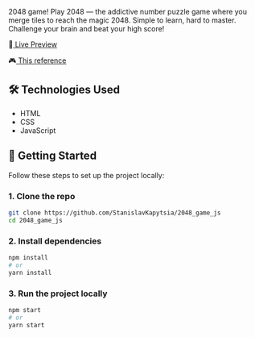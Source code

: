 2048 game!
Play 2048 — the addictive number puzzle game where you merge tiles to reach the magic 2048. Simple to learn, hard to master. Challenge your brain and beat your high score!

🔗[ Live Preview ](https://StanislavKapytsia.github.io/2048_game_js/)

🎮[ This reference ](https://play2048.co/)

## 🛠️ Technologies Used
- HTML
- CSS
- JavaScript


## 🚀 Getting Started
Follow these steps to set up the project locally:

### 1. Clone the repo
```bash
git clone https://github.com/StanislavKapytsia/2048_game_js
cd 2048_game_js
```

### 2. Install dependencies
```bash
npm install
# or
yarn install
```

### 3. Run the project locally
```bash
npm start
# or
yarn start
```
